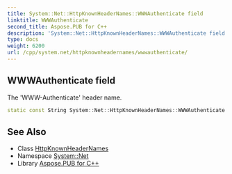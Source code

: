 ```yaml
---
title: System::Net::HttpKnownHeaderNames::WWWAuthenticate field
linktitle: WWWAuthenticate
second_title: Aspose.PUB for C++
description: 'System::Net::HttpKnownHeaderNames::WWWAuthenticate field. The ''WWW-Authenticate'' header name in C++.'
type: docs
weight: 6200
url: /cpp/system.net/httpknownheadernames/wwwauthenticate/
---
```

## WWWAuthenticate field


The 'WWW-Authenticate' header name.

```cpp
static const String System::Net::HttpKnownHeaderNames::WWWAuthenticate
```

## See Also

* Class [HttpKnownHeaderNames](../)
* Namespace [System::Net](../../)
* Library [Aspose.PUB for C++](../../../)
